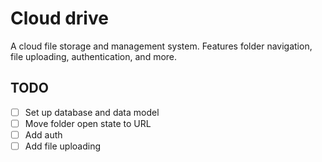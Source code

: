 # Cloud drive

A cloud file storage and management system. 
Features folder navigation, file uploading, authentication, and more.  

## TODO

 - [ ] Set up database and data model
 - [ ] Move folder open state to URL
 - [ ] Add auth
 - [ ] Add file uploading
